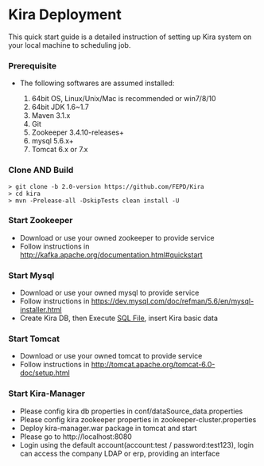 # Kira Deployment
This quick start guide is a detailed instruction of setting up Kira system 
on your local machine to scheduling job.

### Prerequisite 
* The following softwares are assumed installed:
  
  1. 64bit OS, Linux/Unix/Mac is recommended or win7/8/10
  2. 64bit JDK 1.6~1.7
  3. Maven 3.1.x
  4. Git
  5. Zookeeper 3.4.10-releases+ 
  6. mysql 5.6.x+
  7. Tomcat 6.x or 7.x

### Clone AND Build 

    > git clone -b 2.0-version https://github.com/FEPD/Kira
    > cd kira
    > mvn -Prelease-all -DskipTests clean install -U

### Start Zookeeper
* Download or use your owned zookeeper to provide service
* Follow instructions in http://kafka.apache.org/documentation.html#quickstart

### Start Mysql
* Download or use your owned mysql to provide service
* Follow instructions in https://dev.mysql.com/doc/refman/5.6/en/mysql-installer.html
* Create Kira DB, then Execute [SQL File](kira-manager/src/main/resources/db/kira.sql), insert Kira basic data

### Start Tomcat
* Download or use your owned tomcat to provide service
* Follow instructions in http://tomcat.apache.org/tomcat-6.0-doc/setup.html

### Start Kira-Manager
* Please config kira db properties in conf/dataSource_data.properties
* Please config kira zookeeper properties in zookeeper-cluster.properties
* Deploy kira-manager.war package in tomcat and start
* Please go to http://localhost:8080
* Login using the default account(account:test / password:test123), login can access the company LDAP or erp, providing an interface
